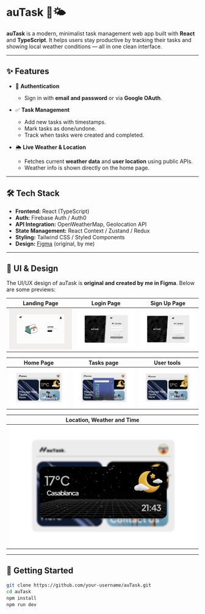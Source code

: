 # auTask 📝🌤️

**auTask** is a modern, minimalist task management web app built with **React** and **TypeScript**. It helps users stay productive by tracking their tasks and showing local weather conditions — all in one clean interface.

---

## ✨ Features

- 🔐 **Authentication**
  - Sign in with **email and password** or via **Google OAuth**.

- ✅ **Task Management**
  - Add new tasks with timestamps.
  - Mark tasks as done/undone.
  - Track when tasks were created and completed.

- 🌦️ **Live Weather & Location**
  - Fetches current **weather data** and **user location** using public APIs.
  - Weather info is shown directly on the home page.

---

## 🛠️ Tech Stack

- **Frontend:** React (TypeScript)
- **Auth:** Firebase Auth / Auth0
- **API Integration:** OpenWeatherMap, Geolocation API
- **State Management:** React Context / Zustand / Redux
- **Styling:** Tailwind CSS / Styled Components
- **Design:** [Figma](https://www.figma.com/) (original, by me)

---

## 🎨 UI & Design

The UI/UX design of auTask is **original and created by me in Figma**. Below are some previews:

| Landing Page | Login Page | Sign Up Page |
|--------------|------------|--------------|
| ![Landing Screenshot](previews/auTaskLandingPage.jpg) | ![Home Screenshot](previews/auTaskLoginPage.jpg) | ![Tasks Screenshot](previews/auTaskSignupPage.jpg) |

| Home Page | Tasks page | User tools |
|-----------|------------|------------|
| ![Home Screenshot](previews/auTaskHomePage.jpg) | ![Home Screenshot](previews/auTaskTaskPage.jpg) | ![Tasks Screenshot](previews/auTaskUserTools.jpg) |

| Location, Weather and Time |
|----------------------------|
| ![Home Screenshot](previews/auTaskW&T&L.jpg) |

---

## 🚀 Getting Started

```bash
git clone https://github.com/your-username/auTask.git
cd auTask
npm install
npm run dev